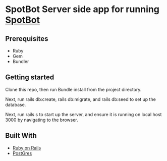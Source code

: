 # SpotBot Server side app for running [SpotBot](https://github.com/DercilioFontes/SpotBot4)

## Prerequisites

* Ruby
* Gem
* Bundler

## Getting started

Clone this repo, then run Bundle install from the project directory.

Next, run rails db:create, rails db:migrate, and rails db:seed to set up the database.

Next, run rails s to start up the server, and ensure it is running on local host 3000 by navigating to the browser. 

## Built With

* [Ruby on Rails](http://rubyonrails.org)
* [PostGres](https://www.postgresql.org)
